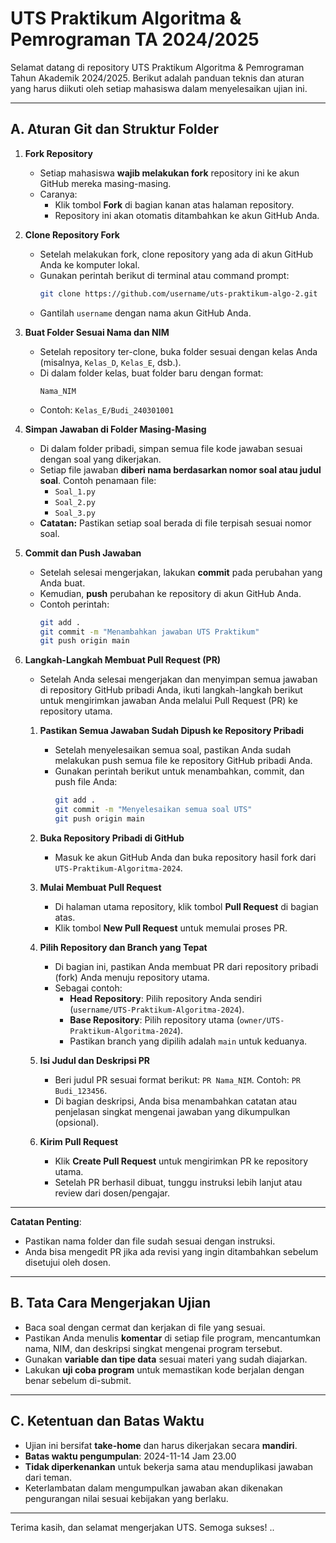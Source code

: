 # UTS Praktikum Algoritma & Pemrograman TA 2024/2025

Selamat datang di repository UTS Praktikum Algoritma & Pemrograman Tahun Akademik 2024/2025. Berikut adalah panduan teknis dan aturan yang harus diikuti oleh setiap mahasiswa dalam menyelesaikan ujian ini.

---

## A. Aturan Git dan Struktur Folder

1. **Fork Repository**

   - Setiap mahasiswa **wajib melakukan fork** repository ini ke akun GitHub mereka masing-masing.
   - Caranya:
     - Klik tombol **Fork** di bagian kanan atas halaman repository.
     - Repository ini akan otomatis ditambahkan ke akun GitHub Anda.

2. **Clone Repository Fork**

   - Setelah melakukan fork, clone repository yang ada di akun GitHub Anda ke komputer lokal.
   - Gunakan perintah berikut di terminal atau command prompt:
     ```bash
     git clone https://github.com/username/uts-praktikum-algo-2.git
     ```
   - Gantilah `username` dengan nama akun GitHub Anda.

3. **Buat Folder Sesuai Nama dan NIM**

   - Setelah repository ter-clone, buka folder sesuai dengan kelas Anda (misalnya, `Kelas_D`, `Kelas_E`, dsb.).
   - Di dalam folder kelas, buat folder baru dengan format:
     ```
     Nama_NIM
     ```
   - Contoh: `Kelas_E/Budi_240301001`

4. **Simpan Jawaban di Folder Masing-Masing**

   - Di dalam folder pribadi, simpan semua file kode jawaban sesuai dengan soal yang dikerjakan.
   - Setiap file jawaban **diberi nama berdasarkan nomor soal atau judul soal**. Contoh penamaan file:
     - `Soal_1.py`
     - `Soal_2.py`
     - `Soal_3.py`
   - **Catatan:** Pastikan setiap soal berada di file terpisah sesuai nomor soal.

5. **Commit dan Push Jawaban**

   - Setelah selesai mengerjakan, lakukan **commit** pada perubahan yang Anda buat.
   - Kemudian, **push** perubahan ke repository di akun GitHub Anda.
   - Contoh perintah:
     ```bash
     git add .
     git commit -m "Menambahkan jawaban UTS Praktikum"
     git push origin main
     ```

6. **Langkah-Langkah Membuat Pull Request (PR)**

   - Setelah Anda selesai mengerjakan dan menyimpan semua jawaban di repository GitHub pribadi Anda, ikuti langkah-langkah berikut untuk mengirimkan jawaban Anda melalui Pull Request (PR) ke repository utama.

   1. **Pastikan Semua Jawaban Sudah Dipush ke Repository Pribadi**

      - Setelah menyelesaikan semua soal, pastikan Anda sudah melakukan push semua file ke repository GitHub pribadi Anda.
      - Gunakan perintah berikut untuk menambahkan, commit, dan push file Anda:
        ```bash
        git add .
        git commit -m "Menyelesaikan semua soal UTS"
        git push origin main
        ```

   2. **Buka Repository Pribadi di GitHub**

      - Masuk ke akun GitHub Anda dan buka repository hasil fork dari `UTS-Praktikum-Algoritma-2024`.

   3. **Mulai Membuat Pull Request**

      - Di halaman utama repository, klik tombol **Pull Request** di bagian atas.
      - Klik tombol **New Pull Request** untuk memulai proses PR.

   4. **Pilih Repository dan Branch yang Tepat**

      - Di bagian ini, pastikan Anda membuat PR dari repository pribadi (fork) Anda menuju repository utama.
      - Sebagai contoh:
        - **Head Repository**: Pilih repository Anda sendiri (`username/UTS-Praktikum-Algoritma-2024`).
        - **Base Repository**: Pilih repository utama (`owner/UTS-Praktikum-Algoritma-2024`).
        - Pastikan branch yang dipilih adalah `main` untuk keduanya.

   5. **Isi Judul dan Deskripsi PR**

      - Beri judul PR sesuai format berikut: `PR Nama_NIM`. Contoh: `PR Budi_123456`.
      - Di bagian deskripsi, Anda bisa menambahkan catatan atau penjelasan singkat mengenai jawaban yang dikumpulkan (opsional).

   6. **Kirim Pull Request**
      - Klik **Create Pull Request** untuk mengirimkan PR ke repository utama.
      - Setelah PR berhasil dibuat, tunggu instruksi lebih lanjut atau review dari dosen/pengajar.

---

**Catatan Penting**:

- Pastikan nama folder dan file sudah sesuai dengan instruksi.
- Anda bisa mengedit PR jika ada revisi yang ingin ditambahkan sebelum disetujui oleh dosen.

---

## B. Tata Cara Mengerjakan Ujian

- Baca soal dengan cermat dan kerjakan di file yang sesuai.
- Pastikan Anda menulis **komentar** di setiap file program, mencantumkan nama, NIM, dan deskripsi singkat mengenai program tersebut.
- Gunakan **variable dan tipe data** sesuai materi yang sudah diajarkan.
- Lakukan **uji coba program** untuk memastikan kode berjalan dengan benar sebelum di-submit.

---

## C. Ketentuan dan Batas Waktu

- Ujian ini bersifat **take-home** dan harus dikerjakan secara **mandiri**.
- **Batas waktu pengumpulan**: 2024-11-14 Jam 23.00
- **Tidak diperkenankan** untuk bekerja sama atau menduplikasi jawaban dari teman.
- Keterlambatan dalam mengumpulkan jawaban akan dikenakan pengurangan nilai sesuai kebijakan yang berlaku.

---

Terima kasih, dan selamat mengerjakan UTS. Semoga sukses!
..
